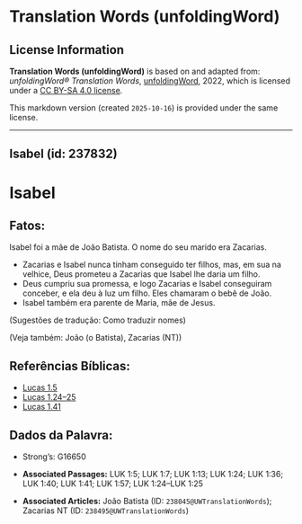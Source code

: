 # Translation Words (unfoldingWord)

## License Information

**Translation Words (unfoldingWord)** is based on and adapted from: _unfoldingWord® Translation Words_, [unfoldingWord](https://unfoldingword.org/utw), 2022, which is licensed under a [CC BY-SA 4.0 license](https://creativecommons.org/licenses/by-sa/4.0/legalcode.en).

This markdown version (created `2025-10-16`) is provided under the same license.



--------------------------------

## Isabel (id: 237832)

Isabel
======

Fatos:
------

Isabel foi a mãe de João Batista. O nome do seu marido era Zacarias.

* Zacarias e Isabel nunca tinham conseguido ter filhos, mas, em sua na velhice, Deus prometeu a Zacarias que Isabel lhe daria um filho.
* Deus cumpriu sua promessa, e logo Zacarias e Isabel conseguiram conceber, e ela deu à luz um filho. Eles chamaram o bebê de João.
* Isabel também era parente de Maria, mãe de Jesus.

(Sugestões de tradução: Como traduzir nomes)

(Veja também: João (o Batista), Zacarias (NT))

Referências Bíblicas:
---------------------

* [Lucas 1\.5](https://ref.ly/Luke1:5)
* [Lucas 1\.24–25](https://ref.ly/Luke1:24-Luke1:25)
* [Lucas 1\.41](https://ref.ly/Luke1:41)

Dados da Palavra:
-----------------

* Strong’s: G16650

* **Associated Passages:** LUK 1:5; LUK 1:7; LUK 1:13; LUK 1:24; LUK 1:36; LUK 1:40; LUK 1:41; LUK 1:57; LUK 1:24–LUK 1:25
* **Associated Articles:** João Batista (ID: `238045@UWTranslationWords`); Zacarias NT (ID: `238495@UWTranslationWords`)

